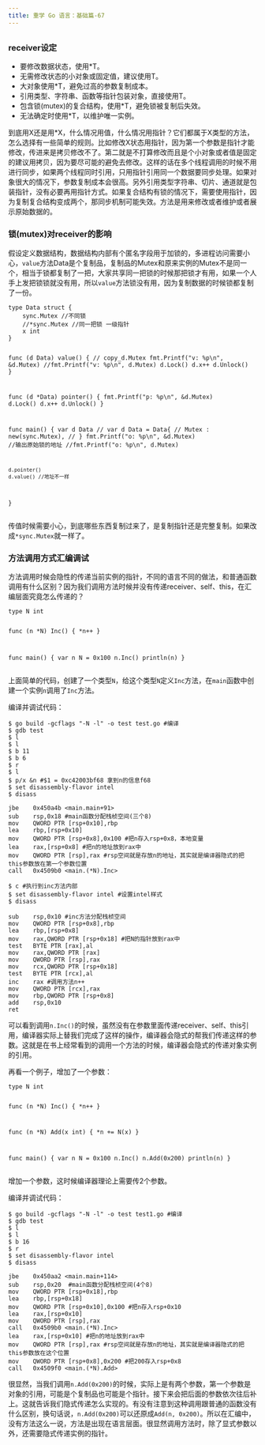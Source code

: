 ```yaml
---
title: 重学 Go 语言：基础篇-67
---
```

<article id="topicContainer" class="column_content"><h2 class="topic_title"></h2><div><h3 id="receiver">receiver设定</h3>
<ul>
<li>要修改数据状态，使用*T。</li>
<li>无需修改状态的小对象或固定值，建议使用T。</li>
<li>大对象使用*T，避免过高的参数复制成本。</li>
<li>引用类型、字符串、函数等指针包装对象，直接使用T。</li>
<li>包含锁(mutex)的复合结构，使用*T，避免锁被复制后失效。</li>
<li>无法确定时使用*T，以维护唯一实例。</li>
</ul>
<p>到底用X还是用*X，什么情况用值，什么情况用指针？它们都属于X类型的方法，怎么选择有一些简单的规则。比如修改X状态用指针，因为第一个参数是指针才能修改，传进来是拷贝修改不了。第二就是不打算修改而且是个小对象或者值是固定的建议用拷贝，因为要尽可能的避免去修改。这样的话在多个线程调用的时候不用进行同步，如果两个线程同时引用，只用指针引用同一个数据要同步处理。如果对象很大的情况下，参数复制成本会很高。另外引用类型字符串、切片、通道就是包装指针，没有必要再用指针方式。如果复合结构有锁的情况下，需要使用指针，因为复制复合结构变成两个，那同步机制可能失效。方法是用来修改或者维护或者展示原始数据的。</p>
<h3 id="mutexreceiver">锁(mutex)对receiver的影响</h3>
<p>假设定义数据结构，数据结构内部有个匿名字段用于加锁的，多进程访问需要小心，<code>value</code>方法Data是个复制品，复制品的Mutex和原来实例的Mutex不是同一个，相当于锁都复制了一把，大家共享同一把锁的时候那把锁才有用，如果一个人手上发把锁锁就没有用，所以<code>value</code>方法锁没有用，因为复制数据的时候锁都复制了一份。</p>
<pre><code class="go language-go">type Data struct {
    sync.Mutex //不同锁
    //*sync.Mutex //同一把锁 一级指针
    x int
}

func (d Data) value() {
    // copy_d.Mutex
    fmt.Printf("v: %p\n", &amp;d.Mutex)
    //fmt.Printf("v: %p\n", d.Mutex)
    d.Lock()
    d.x++
    d.Unlock()
}

func (d *Data) pointer() {
    fmt.Printf("p: %p\n", &amp;d.Mutex)
    d.Lock()
    d.x++
    d.Unlock()
}

func main() {
    var d Data
    // var d Data = Data{
    //     Mutex : new(sync.Mutex),
    // }
    fmt.Printf("o: %p\n", &amp;d.Mutex) //输出原始锁的地址
    //fmt.Printf("o: %p\n", d.Mutex)

    d.pointer()
    d.value() //地址不一样
}
</code></pre>
<p>传值时候需要小心，到底哪些东西复制过来了，是复制指针还是完整复制。如果改成<code>*sync.Mutex</code>就一样了。</p>
<h3 id="">方法调用方式汇编调试</h3>
<p>方法调用时候会隐性的传递当前实例的指针，不同的语言不同的做法，和普通函数调用有什么区别？因为我们调用方法时候并没有传递receiver、self、this，在汇编层面究竟怎么传递的？</p>
<pre><code class="go language-go">type N int

func (n *N) Inc() {
    *n++
}

func main() {
    var n N = 0x100
    n.Inc()
    println(n)
}
</code></pre>
<p>上面简单的代码，创建了一个类型<code>N</code>，给这个类型<code>N</code>定义<code>Inc</code>方法，在<code>main</code>函数中创建一个实例<code>n</code>调用了<code>Inc</code>方法。</p>
<p>编译并调试代码：</p>
<pre><code class="bash language-bash">$ go build -gcflags "-N -l" -o test test.go #编译
$ gdb test
$ l
$ l
$ b 11
$ b 6
$ r
$ l
$ p/x &amp;n #$1 = 0xc42003bf68 拿到n的信息f68
$ set disassembly-flavor intel
$ disass
</code></pre>
<pre><code class="bash language-bash">jbe    0x450a4b &lt;main.main+91&gt;
sub    rsp,0x18 #main函数分配栈桢空间(三个8)
mov    QWORD PTR [rsp+0x10],rbp
lea    rbp,[rsp+0x10]
mov    QWORD PTR [rsp+0x8],0x100 #把n存入rsp+0x8，本地变量
lea    rax,[rsp+0x8] #把n的地址放到rax中
mov    QWORD PTR [rsp],rax #rsp空间就是存放n的地址，其实就是编译器隐式的把this参数放在第一个参数位置
call   0x4509b0 &lt;main.(*N).Inc&gt;
</code></pre>
<pre><code class="bash language-bash">$ c #执行到inc方法内部
$ set disassembly-flavor intel #设置intel样式
$ disass
</code></pre>
<pre><code class="bash language-bash">sub    rsp,0x10 #inc方法分配栈桢空间
mov    QWORD PTR [rsp+0x8],rbp
lea    rbp,[rsp+0x8]
mov    rax,QWORD PTR [rsp+0x18] #把N的指针放到rax中
test   BYTE PTR [rax],al
mov    rax,QWORD PTR [rax]
mov    QWORD PTR [rsp],rax
mov    rcx,QWORD PTR [rsp+0x18]
test   BYTE PTR [rcx],al
inc    rax #调用方法n++
mov    QWORD PTR [rcx],rax
mov    rbp,QWORD PTR [rsp+0x8]
add    rsp,0x10
ret
</code></pre>
<p>可以看到调用<code>n.Inc()</code>的时候，虽然没有在参数里面传递receiver、self、this引用，编译器实际上替我们完成了这样的操作，编译器会隐式的帮我们传递这样的参数。这就是在书上经常看到的调用一个方法的时候，编译器会隐式的传递对象实例的引用。</p>
<p>再看一个例子，增加了一个参数：</p>
<pre><code class="go language-go">type N int

func (n *N) Inc() {
    *n++
}

func (n *N) Add(x int) {
    *n += N(x)
}

func main() {
    var n N = 0x100
    n.Inc()
    n.Add(0x200)
    println(n)
}
</code></pre>
<p>增加一个参数，这时候编译器理论上需要传2个参数。</p>
<p>编译并调试代码：</p>
<pre><code class="bash language-bash">$ go build -gcflags "-N -l" -o test test1.go #编译
$ gdb test
$ l
$ l
$ b 16
$ r
$ set disassembly-flavor intel
$ disass
</code></pre>
<pre><code class="bash language-bash">jbe    0x450aa2 &lt;main.main+114&gt;
sub    rsp,0x20  #main函数分配栈桢空间(4个8)
mov    QWORD PTR [rsp+0x18],rbp
lea    rbp,[rsp+0x18]
mov    QWORD PTR [rsp+0x10],0x100 #把n存入rsp+0x10
lea    rax,[rsp+0x10]
mov    QWORD PTR [rsp],rax
call   0x4509b0 &lt;main.(*N).Inc&gt;
lea    rax,[rsp+0x10] #把n的地址放到rax中
mov    QWORD PTR [rsp],rax #rsp空间就是存放n的地址，其实就是编译器隐式的把this参数放在这个位置
mov    QWORD PTR [rsp+0x8],0x200 #把200存入rsp+0x8
call   0x4509f0 &lt;main.(*N).Add&gt;
</code></pre>
<p>很显然，当我们调用<code>n.Add(0x200)</code>的时候，实际上是有两个参数，第一个参数是对象的引用，可能是个复制品也可能是个指针。接下来会把后面的参数依次往后补上。这就告诉我们隐式传递怎么实现的。有没有注意到这种调用跟普通的函数没有什么区别，换句话说，<code>n.Add(0x200)</code>可以还原成<code>Add(n, 0x200)</code>。所以在汇编中，没有方法这么一说，方法是出现在语言层面。很显然调用方法时，除了显式参数以外，还需要隐式传递实例的指针。</p></div></article>